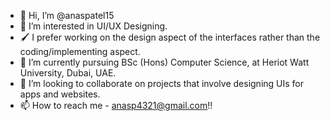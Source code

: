 - 👋 Hi, I’m @anaspatel15
- 👀 I’m interested in UI/UX Designing.
- 🖌️ I prefer working on the design aspect of the interfaces rather than the coding/implementing aspect.
- 🌱 I’m currently pursuing BSc (Hons) Computer Science, at Heriot Watt University, Dubai, UAE.
- 💞️ I’m looking to collaborate on projects that involve designing UIs for apps and websites.
- 📫 How to reach me - anasp4321@gmail.com!!

<!---
anaspatel15/anaspatel15 is a ✨ special ✨ repository because its `README.md` (this file) appears on your GitHub profile.
You can click the Preview link to take a look at your changes.
--->
